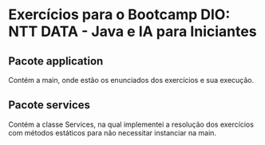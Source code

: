 # Exercícios para o Bootcamp DIO: NTT DATA - Java e IA para Iniciantes

## Pacote application

Contém a main, onde estão os enunciados dos exercícios e sua execução.

## Pacote services

Contém a classe Services, na qual implementei a resolução dos exercícios com métodos estáticos para não necessitar instanciar na main.
